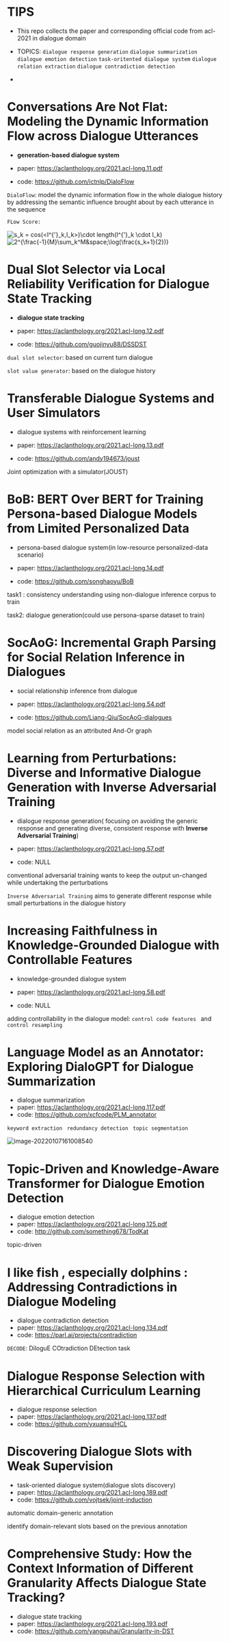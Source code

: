 # TIPS

* This repo collects the paper and corresponding official code from acl-2021 in dialogue domain
* TOPICS:  ```dialogue response generation```   ```dialogue summarization```   ``` dialogue emotion detection```   ```task-oritented dialogue system```  ```dialogue relation extraction``` ```dialogue contradiction detection```

* 

# Conversations Are Not Flat: Modeling the Dynamic Information Flow across Dialogue Utterances

* **generation-based dialogue system**

* paper: https://aclanthology.org/2021.acl-long.11.pdf
* code: https://github.com/ictnlp/DialoFlow

```DialoFlow```: model the dynamic information flow in the whole dialogue history by addressing the semantic influence brought about by each utterance in the sequence

```FLow Score:```

<img src="https://latex.codecogs.com/svg.image?s_k&space;=&space;cos(<I^{'}_k,I_k>)\cdot&space;length(I^{'}_k&space;\cdot&space;I_k)" title="s_k = cos(<I^{'}_k,I_k>)\cdot length(I^{'}_k \cdot I_k)" />

<img src="https://latex.codecogs.com/svg.image?2^{\frac{-1}{M}\sum_k^M&space;\log(\frac{s_k&plus;1}{2})}" title="2^{\frac{-1}{M}\sum_k^M&space;\log(\frac{s_k+1}{2})}" />

# Dual Slot Selector via Local Reliability Verification for Dialogue State Tracking

* **dialogue state tracking**

* paper: https://aclanthology.org/2021.acl-long.12.pdf
* code: https://github.com/guojinyu88/DSSDST

```dual slot selector```: based on current turn dialogue

```slot value generator```: based on the dialogue history

# Transferable Dialogue Systems and User Simulators

* dialogue systems with reinforcement learning

* paper: https://aclanthology.org/2021.acl-long.13.pdf
* code: https://github.com/andy194673/joust

Joint optimization with a simulator(JOUST)

# BoB: BERT Over BERT for Training Persona-based Dialogue Models from Limited Personalized Data

* persona-based dialogue system(in low-resource personalized-data scenario)

* paper: https://aclanthology.org/2021.acl-long.14.pdf
* code:  https://github.com/songhaoyu/BoB

task1 : consistency understanding using non-dialogue inference corpus to train

task2: dialogue generation(could use persona-sparse dataset to train)

# SocAoG: Incremental Graph Parsing for Social Relation Inference in Dialogues

* social relationship inference from dialogue

* paper: https://aclanthology.org/2021.acl-long.54.pdf
* code: https://github.com/Liang-Qiu/SocAoG-dialogues

model social relation as an attributed And-Or graph

# Learning from Perturbations: Diverse and Informative Dialogue Generation with Inverse Adversarial Training

* dialogue response generation( focusing on avoiding the generic response and generating diverse, consistent response with **Inverse Adversarial Training**)

* paper: https://aclanthology.org/2021.acl-long.57.pdf

* code: NULL

conventional adversarial training wants to keep the output un-changed while undertaking the perturbations

```Inverse Adversarial Training``` aims to generate different response while small perturbations in the dialogue history

# Increasing Faithfulness in Knowledge-Grounded Dialogue with Controllable Features

* knowledge-grounded dialogue system

* paper: https://aclanthology.org/2021.acl-long.58.pdf
* code: NULL

adding controllability in the dialogue model: ```control code features ```    and    ```control resampling```

# Language Model as an Annotator: Exploring DialoGPT for Dialogue Summarization

* dialogue summarization
* paper: https://aclanthology.org/2021.acl-long.117.pdf
* code: https://github.com/xcfcode/PLM_annotator

```keyword extraction```    ``` redundancy detection```    ``` topic segmentation```

![image-20220107161008540](https://github.com/hzy312/acl-2021-dialogue-papers/blob/main/images/dialogue-annotator-summarization.png)

# Topic-Driven and Knowledge-Aware Transformer for Dialogue Emotion Detection
* dialogue emotion detection
* paper: https://aclanthology.org/2021.acl-long.125.pdf
* code:  http://github.com/something678/TodKat

topic-driven

# I like fish , especially dolphins : Addressing Contradictions in Dialogue Modeling

* dialogue contradiction detection
* paper: https://aclanthology.org/2021.acl-long.134.pdf
* code: https://parl.ai/projects/contradiction

```DECODE```: DiloguE COtradiction DEtection task

# Dialogue Response Selection with Hierarchical Curriculum Learning

* dialogue response selection
* paper: https://aclanthology.org/2021.acl-long.137.pdf
* code: https://github.com/yxuansu/HCL

# Discovering Dialogue Slots with Weak Supervision

* task-oriented dialogue system(dialogue slots discovery)
* paper: https://aclanthology.org/2021.acl-long.189.pdf
* code: https://github.com/vojtsek/joint-induction

automatic domain-generic annotation

identify domain-relevant slots based on the previous annotation

# Comprehensive Study: How the Context Information of Different Granularity Affects Dialogue State Tracking?

* dialogue state tracking
* paper: https://aclanthology.org/2021.acl-long.193.pdf
* code: https://github.com/yangpuhai/Granularity-in-DST